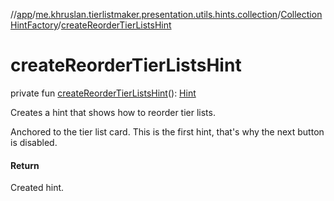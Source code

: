 //[app](../../../index.md)/[me.khruslan.tierlistmaker.presentation.utils.hints.collection](../index.md)/[CollectionHintFactory](index.md)/[createReorderTierListsHint](create-reorder-tier-lists-hint.md)

# createReorderTierListsHint

private fun [createReorderTierListsHint](create-reorder-tier-lists-hint.md)(): [Hint](../../me.khruslan.tierlistmaker.presentation.utils.hints.core/-hint/index.md)

Creates a hint that shows how to reorder tier lists.

Anchored to the tier list card. This is the first hint, that's why the next button is disabled.

#### Return

Created hint.
